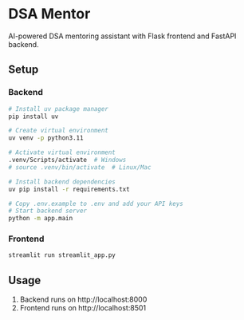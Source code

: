 # DSA Mentor

AI-powered DSA mentoring assistant with Flask frontend and FastAPI backend.

## Setup

### Backend
```bash
# Install uv package manager
pip install uv

# Create virtual environment
uv venv -p python3.11

# Activate virtual environment
.venv/Scripts/activate  # Windows
# source .venv/bin/activate  # Linux/Mac

# Install backend dependencies
uv pip install -r requirements.txt

# Copy .env.example to .env and add your API keys
# Start backend server
python -m app.main
```

### Frontend
```bash
streamlit run streamlit_app.py
```

## Usage

1. Backend runs on http://localhost:8000
2. Frontend runs on http://localhost:8501